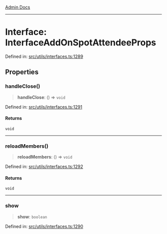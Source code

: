 [Admin Docs](/)

***

# Interface: InterfaceAddOnSpotAttendeeProps

Defined in: [src/utils/interfaces.ts:1289](https://github.com/PalisadoesFoundation/talawa-admin/blob/main/src/utils/interfaces.ts#L1289)

## Properties

### handleClose()

> **handleClose**: () => `void`

Defined in: [src/utils/interfaces.ts:1291](https://github.com/PalisadoesFoundation/talawa-admin/blob/main/src/utils/interfaces.ts#L1291)

#### Returns

`void`

***

### reloadMembers()

> **reloadMembers**: () => `void`

Defined in: [src/utils/interfaces.ts:1292](https://github.com/PalisadoesFoundation/talawa-admin/blob/main/src/utils/interfaces.ts#L1292)

#### Returns

`void`

***

### show

> **show**: `boolean`

Defined in: [src/utils/interfaces.ts:1290](https://github.com/PalisadoesFoundation/talawa-admin/blob/main/src/utils/interfaces.ts#L1290)
